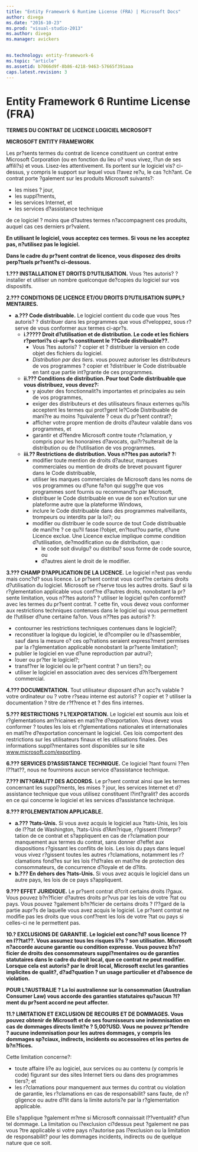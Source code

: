 ```yaml
---
title: "Entity Framework 6 Runtime License (FRA) | Microsoft Docs"
author: divega
ms.date: "2016-10-23"
ms.prod: "visual-studio-2013"
ms.author: divega
ms.manager: avickers
 

ms.technology: entity-framework-6
ms.topic: "article"
ms.assetid: b7066d9f-8b86-4218-9463-57665f391aaa
caps.latest.revision: 3
---
```

# Entity Framework 6 Runtime License (FRA)
**TERMES DU CONTRAT DE LICENCE LOGICIEL MICROSOFT**

**MICROSOFT ENTITY FRAMEWORK**

Les pr?sents termes du contrat de licence constituent un contrat entre Microsoft Corporation (ou en fonction du lieu o? vous vivez, l?un de ses affili?s) et vous. Lisez-les attentivement. Ils portent sur le logiciel vis? ci-dessus, y compris le support sur lequel vous l?avez re?u, le cas ?ch?ant. Ce contrat porte ?galement sur les produits Microsoft suivants?:

-   les mises ? jour,
-   les suppl?ments,
-   les services Internet, et
-   les services d?assistance technique

de ce logiciel ? moins que d?autres termes n?accompagnent ces produits, auquel cas ces derniers pr?valent.

**En utilisant le logiciel, vous acceptez ces termes. Si vous ne les acceptez pas, n?utilisez pas le logiciel.**

**Dans le cadre du pr?sent contrat de licence, vous disposez des droits perp?tuels pr?sent?s ci-dessous.**

**1.??? INSTALLATION ET DROITS D?UTILISATION.** Vous ?tes autoris? ? installer et utiliser un nombre quelconque de?copies du logiciel sur vos dispositifs.

**2.??? CONDITIONS DE LICENCE ET/OU DROITS D?UTILISATION SUPPL?MENTAIRES.**

-   **a.??? Code distribuable.** Le logiciel contient du code que vous ?tes autoris? ? distribuer dans les programmes que vous d?veloppez, sous r?serve de vous conformer aux termes ci-apr?s.
    -   **i.????? Droit d?utilisation et de distribution. Le code et les fichiers r?pertori?s ci-apr?s constituent le ??Code distribuable??.**
        -   Vous ?tes autoris? ? copier et ? distribuer la version en code objet des fichiers du logiciel.
        -   *Distribution par des tiers*. vous pouvez autoriser les distributeurs de vos programmes ? copier et ?distribuer le Code distribuable en tant que partie int?grante de ces programmes.
    -   **ii.??? Conditions de distribution. Pour tout Code distribuable que vous distribuez, vous devez?:**
        -   y ajouter des fonctionnalit?s importantes et principales au sein de vos programmes,
        -   exiger des distributeurs et des utilisateurs finaux externes qu?ils acceptent les termes qui prot?gent le?Code Distribuable de mani?re au moins ?quivalente ? ceux du pr?sent contrat?;
        -   afficher votre propre mention de droits d?auteur valable dans vos programmes, et
        -   garantir et d?fendre Microsoft contre toute r?clamation, y compris pour les honoraires d?avocats, qui?r?sulterait de la distribution ou de l?utilisation de vos programmes.
    -   **iii.?? Restrictions de distribution. Vous n??tes pas autoris? ?:**
        -   modifier toute mention de droits d?auteur, marques commerciales ou mention de droits de brevet pouvant figurer dans le Code distribuable,
        -   utiliser les marques commerciales de Microsoft dans les noms de vos programmes ou d?une fa?on qui sugg?re que vos programmes sont fournis ou recommand?s par Microsoft,
        -   distribuer le Code distribuable en vue de son ex?cution sur une plateforme autre que la plateforme Windows,
        -   inclure le Code distribuable dans des programmes malveillants, trompeurs ou interdits par la loi?; ou
        -   modifier ou distribuer le code source de tout Code distribuable de mani?re ? ce qu?il fasse l?objet, en?tout?ou partie, d?une Licence exclue. Une Licence exclue implique comme condition d?utilisation, de?modification ou de distribution, que :
            -   le code soit divulgu? ou distribu? sous forme de code source, ou
            -   d?autres aient le droit de le modifier.

**3.??? CHAMP D?APPLICATION DE LA LICENCE.** Le logiciel n?est pas vendu mais conc?d? sous licence. Le pr?sent contrat vous conf?re certains droits d?utilisation du logiciel. Microsoft se r?serve tous les autres droits. Sauf si la r?glementation applicable vous conf?re d?autres droits, nonobstant la pr?sente limitation, vous n??tes autoris? ? utiliser le logiciel qu?en conformit? avec les termes du pr?sent contrat. ? cette fin, vous devez vous conformer aux restrictions techniques contenues dans le logiciel qui vous permettent de l?utiliser d?une certaine fa?on. Vous n??tes pas autoris? ?:

-   contourner les restrictions techniques contenues dans le logiciel?;
-   reconstituer la logique du logiciel, le d?compiler ou le d?sassembler, sauf dans la mesure o? ces op?rations seraient express?ment permises par la r?glementation applicable nonobstant la pr?sente limitation?;
-   publier le logiciel en vue d?une reproduction par autrui?;
-   louer ou pr?ter le logiciel?;
-   transf?rer le logiciel ou le pr?sent contrat ? un tiers?; ou
-   utiliser le logiciel en association avec des services d?h?bergement commercial.

**4.??? DOCUMENTATION.** Tout utilisateur disposant d?un acc?s valable ? votre ordinateur ou ? votre r?seau interne est autoris? ? copier et ? utiliser la documentation ? titre de r?f?rence et ? des fins internes.

**5.??? RESTRICTIONS ? L?EXPORTATION.** Le logiciel est soumis aux lois et r?glementations am?ricaines en mati?re d?exportation. Vous devez vous conformer ? toutes les lois et r?glementations nationales et internationales en mati?re d?exportation concernant le logiciel. Ces lois comportent des restrictions sur les utilisateurs finaux et les utilisations finales. Des informations suppl?mentaires sont disponibles sur le site www.microsoft.com/exporting.

**6.??? SERVICES D?ASSISTANCE TECHNIQUE.** Ce logiciel ?tant fourni ??en l??tat??, nous ne fournirons aucun service d?assistance technique.

**7.??? INT?GRALIT? DES ACCORDS.** Le pr?sent contrat ainsi que les termes concernant les suppl?ments, les mises ? jour, les services Internet et d?assistance technique que vous utilisez constituent l?int?gralit? des accords en ce qui concerne le logiciel et les services d?assistance technique.

**8.??? R?GLEMENTATION APPLICABLE.**

-   **a.??? ?tats-Unis.** Si vous avez acquis le logiciel aux ?tats-Unis, les lois de l??tat de Washington, ?tats-Unis d?Am?rique, r?gissent l?interpr?tation de ce contrat et s?appliquent en cas de r?clamation pour manquement aux termes du contrat, sans donner d?effet aux dispositions r?gissant les conflits de lois. Les lois du pays dans lequel vous vivez r?gissent toutes les autres r?clamations, notamment les r?clamations fond?es sur les lois f?d?rales en mati?re de protection des consommateurs, de concurrence d?loyale et de d?lits.
-   **b.??? En dehors des ?tats-Unis.** Si vous avez acquis le logiciel dans un autre pays, les lois de ce pays s?appliquent.

**9.??? EFFET JURIDIQUE.** Le pr?sent contrat d?crit certains droits l?gaux. Vous pouvez b?n?ficier d?autres droits pr?vus par les lois de votre ?tat ou pays. Vous pouvez ?galement b?n?ficier de certains droits ? l??gard de la partie aupr?s de laquelle vous avez acquis le logiciel. Le pr?sent contrat ne modifie pas les droits que vous conf?rent les lois de votre ?tat ou pays si celles-ci ne le permettent pas.

**10.? EXCLUSIONS DE GARANTIE. Le logiciel est conc?d? sous licence ??en l??tat??. Vous assumez tous les risques li?s ? son utilisation. Microsoft n?accorde aucune garantie ou condition expresse. Vous pouvez b?n?ficier de droits des consommateurs suppl?mentaires ou de garanties statutaires dans le cadre du droit local, que ce contrat ne peut modifier. Lorsque cela est autoris? par le droit local, Microsoft exclut les garanties implicites de qualit?, d?ad?quation ? un usage particulier et d?absence de violation.**

**POUR L?AUSTRALIE ? La loi australienne sur la consommation (Australian Consumer Law) vous accorde des garanties statutaires qu?aucun ?l?ment du pr?sent accord ne peut affecter.**

**11.? LIMITATION ET EXCLUSION DE RECOURS ET DE DOMMAGES. Vous pouvez obtenir de Microsoft et de ses fournisseurs une indemnisation en cas de dommages directs limit?e ? 5,00?USD. Vous ne pouvez pr?tendre ? aucune indemnisation pour les autres dommages, y compris les dommages sp?ciaux, indirects, incidents ou accessoires et les pertes de b?n?fices.**

Cette limitation concerne?:

-   toute affaire li?e au logiciel, aux services ou au contenu (y compris le code) figurant sur des sites Internet tiers ou dans des programmes tiers?; et
-   les r?clamations pour manquement aux termes du contrat ou violation de garantie, les r?clamations en cas de responsabilit? sans faute, de n?gligence ou autre d?lit dans la limite autoris?e par la r?glementation applicable.

Elle s?applique ?galement m?me si Microsoft connaissait l??ventualit? d?un tel dommage. La limitation ou l?exclusion ci?dessus peut ?galement ne pas vous ?tre applicable si votre pays n?autorise pas l?exclusion ou la limitation de responsabilit? pour les dommages incidents, indirects ou de quelque nature que ce soit.
